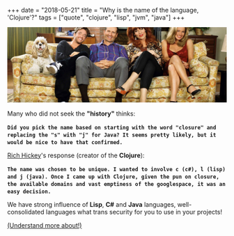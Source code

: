 +++
date = "2018-05-21"
title = "Why is the name of the language, 'Clojure'?"
tags = ["quote", "clojure", "lisp", "jvm", "java"]
+++

![Sit down there comes history](/sit-history.jpg#center)

Many who did not seek the **"history"** thinks:

**`Did you pick the name based on starting with the word "closure" and replacing the "s" with "j" for Java? It seems pretty likely, but it would be nice to have that confirmed.`**

[Rich Hickey](https://twitter.com/richhickey)'s response (creator of the **Clojure**):

**`The name was chosen to be unique. I wanted to involve c (c#), l (lisp) and j (java). Once I came up with Clojure, given the pun on closure, the available domains and vast emptiness of the googlespace, it was an easy decision.`**

We have strong influence of **Lisp**, **C#** and **Java** languages, well-consolidated languages what trans security for you to use in your projects!

[(Understand more about!)](https://groups.google.com/forum/#!msg/clojure/4uDxeOS8pwY/UHiYp7p1a3YJ)
